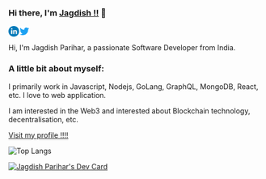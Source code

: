 ### Hi there, I'm [Jagdish !!](https://jatin510.dev) 👋


<a href="https://www.linkedin.com/in/jagdish-parihar-799869165/">
  <img align="left" alt="Jagdish Parihar | LinkedIn" width="21px" src= "https://raw.githubusercontent.com/jatin510/jatin510/master/assets/linkedin.svg"/>
</a>

<a href="https://www.twitter.com/jatin6972">
  <img align="left" alt="Jagdish Parihar | LinkedIn" width="21px" src= "https://raw.githubusercontent.com/jatin510/jatin510/master/assets/twitter_image.png"/>
</a>

<br>
<br>
Hi, I'm Jagdish Parihar, a passionate Software Developer from India.

### A little bit about myself:

I primarily work in Javascript, Nodejs, GoLang, GraphQL, MongoDB, React, etc. I love to web application.

I am interested in the Web3 and interested about Blockchain technology, decentralisation, etc.

[Visit my profile !!!!](https://jatin510.dev)

![Top Langs](https://github-readme-stats.vercel.app/api/top-langs/?username=jatin510&layout=compact&hide_border=true)

<a href="https://app.daily.dev/jatinp510"><img src="https://api.daily.dev/devcards/f4977c9f97664c9a882a1164316f7890.png?r=qq3" width="300" alt="Jagdish Parihar's Dev Card"/></a>

